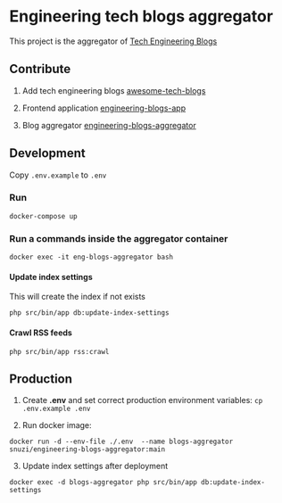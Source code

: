 # Engineering tech blogs aggregator
This project is the aggregator of [Tech Engineering Blogs](https://github.com/snuzi/engineering-blogs-app)

## Contribute
1. Add tech engineering blogs [awesome-tech-blogs](https://github.com/snuzi/awesome-tech-blogs)

2. Frontend application [engineering-blogs-app](https://github.com/snuzi/engineering-blogs-app)

3. Blog aggregator [engineering-blogs-aggregator](https://github.com/snuzi/engineering-blogs-aggregator)


## Development

Copy `.env.example` to `.env`


### Run
`docker-compose up`


### Run a commands inside the aggregator container
`docker exec -it eng-blogs-aggregator bash`

#### Update index settings
This will create the index if not exists

`php src/bin/app db:update-index-settings`

#### Crawl RSS feeds
`php src/bin/app rss:crawl`

## Production
1. Create **.env** and set correct production environment variables:
`cp .env.example .env`

2. Run docker image:

```
docker run -d --env-file ./.env  --name blogs-aggregator snuzi/engineering-blogs-aggregator:main
```
3. Update index settings after deployment 
```
docker exec -d blogs-aggregator php src/bin/app db:update-index-settings
```
